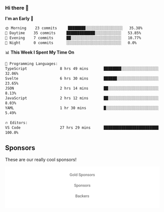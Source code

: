 ### Hi there 👋

<!--
**alexanderniebuhr/alexanderniebuhr** is a ✨ _special_ ✨ repository because its `README.md` (this file) appears on your GitHub profile.

Here are some ideas to get you started:

- 🔭 I’m currently working on ...
- 🌱 I’m currently learning ...
- 👯 I’m looking to collaborate on ...
- 🤔 I’m looking for help with ...
- 💬 Ask me about ...
- 📫 How to reach me: ...
- 😄 Pronouns: ...
- ⚡ Fun fact: ...
-->

<!--START_SECTION:waka-->
**I'm an Early 🐤** 

```text
🌞 Morning    23 commits     ████████░░░░░░░░░░░░░░░░░   35.38% 
🌆 Daytime    35 commits     █████████████░░░░░░░░░░░░   53.85% 
🌃 Evening    7 commits      ██░░░░░░░░░░░░░░░░░░░░░░░   10.77% 
🌙 Night      0 commits      ░░░░░░░░░░░░░░░░░░░░░░░░░   0.0%

```


📊 **This Week I Spent My Time On** 

```text
💬 Programming Languages: 
TypeScript               8 hrs 49 mins       ████████░░░░░░░░░░░░░░░░░   32.06% 
Svelte                   6 hrs 30 mins       ██████░░░░░░░░░░░░░░░░░░░   23.65% 
JSON                     2 hrs 14 mins       ██░░░░░░░░░░░░░░░░░░░░░░░   8.13% 
JavaScript               2 hrs 12 mins       ██░░░░░░░░░░░░░░░░░░░░░░░   8.03% 
YAML                     1 hr 30 mins        █░░░░░░░░░░░░░░░░░░░░░░░░   5.49%

🔥 Editors: 
VS Code                  27 hrs 29 mins      █████████████████████████   100.0%

```


<!--END_SECTION:waka-->

## Sponsors

These are our really cool sponsors!

<!-- sponsors -->

<!-- sponsors -->

<p align="center">
  <a href="https://github.com/sponsors/alexanderniebuhr">
    <img src='./sponsors.svg'/>
  </a>
</p>
